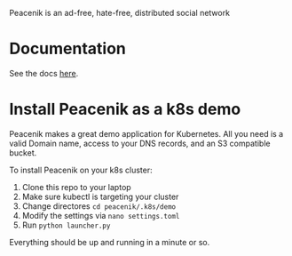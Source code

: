 Peacenik is an ad-free, hate-free, distributed social network

# Documentation 

See the docs [here](https://about.peacenik.app).

# Install Peacenik as a k8s demo

Peacenik makes a great demo application for Kubernetes. All you need is a valid Domain name, access to your DNS records, and an S3 compatible bucket.

To install Peacenik on your k8s cluster:

1. Clone this repo to your laptop
2. Make sure kubectl is targeting your cluster
3. Change directores `cd peacenik/.k8s/demo`
4. Modify the settings via `nano settings.toml`
5. Run `python launcher.py`

Everything should be up and running in a minute or so.



<!-- Security scan triggered at 2025-09-01 22:25:59 -->

<!-- Security scan triggered at 2025-09-07 01:41:22 -->